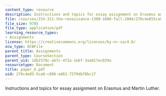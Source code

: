 ```yaml
---
content_type: resource
description: Instructions and topics for essay assignment on Erasmus and Martin Luther.
file: /courses/21h-311-the-renaissance-1300-1600-fall-2004/276c4e855ca0c896ad627379db78bc17_paper_6.pdf
file_size: 9785
file_type: application/pdf
learning_resource_types:
- Assignments
license: https://creativecommons.org/licenses/by-nc-sa/4.0/
ocw_type: OCWFile
parent_title: Assignments
parent_type: CourseSection
parent_uid: 1db2370c-ab7c-4f2a-1ebf-3aa017ec039a
resourcetype: Document
title: paper_6.pdf
uid: 276c4e85-5ca0-c896-ad62-7379db78bc17
---
```

Instructions and topics for essay assignment on Erasmus and Martin Luther.